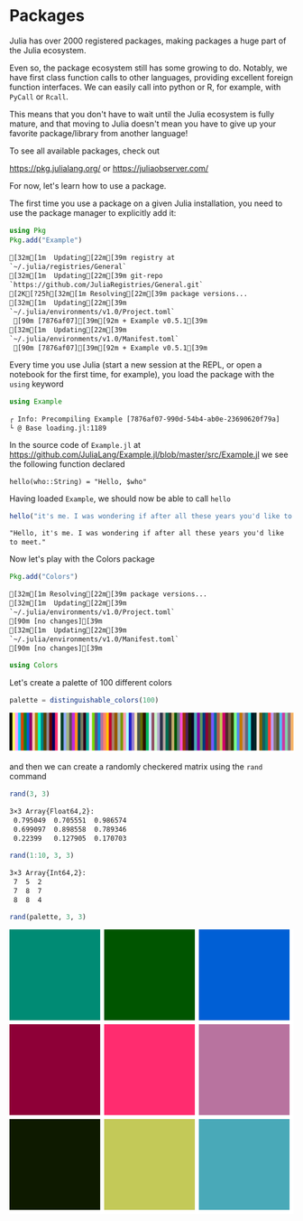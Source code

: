 
# Packages

Julia has over 2000 registered packages, making packages a huge part of the Julia ecosystem.

Even so, the package ecosystem still has some growing to do. Notably, we have first class function calls  to other languages, providing excellent foreign function interfaces. We can easily call into python or R, for example, with `PyCall` or `Rcall`.

This means that you don't have to wait until the Julia ecosystem is fully mature, and that moving to Julia doesn't mean you have to give up your favorite package/library from another language! 

To see all available packages, check out

https://pkg.julialang.org/
or
https://juliaobserver.com/

For now, let's learn how to use a package.

The first time you use a package on a given Julia installation, you need to use the package manager to explicitly add it:


<div class="input_area">
	
```julia
using Pkg
Pkg.add("Example")
```

</div>

    [32m[1m  Updating[22m[39m registry at `~/.julia/registries/General`
    [32m[1m  Updating[22m[39m git-repo `https://github.com/JuliaRegistries/General.git`
    [2K[?25h[32m[1m Resolving[22m[39m package versions...
    [32m[1m  Updating[22m[39m `~/.julia/environments/v1.0/Project.toml`
     [90m [7876af07][39m[92m + Example v0.5.1[39m
    [32m[1m  Updating[22m[39m `~/.julia/environments/v1.0/Manifest.toml`
     [90m [7876af07][39m[92m + Example v0.5.1[39m


Every time you use Julia (start a new session at the REPL, or open a notebook for the first time, for example), you load the package with the `using` keyword


<div class="input_area">
	
```julia
using Example
```

</div>

    ┌ Info: Precompiling Example [7876af07-990d-54b4-ab0e-23690620f79a]
    └ @ Base loading.jl:1189


In the source code of `Example.jl` at
https://github.com/JuliaLang/Example.jl/blob/master/src/Example.jl
we see the following function declared

```
hello(who::String) = "Hello, $who"
```

Having loaded `Example`, we should now be able to call `hello`


<div class="input_area">
	
```julia
hello("it's me. I was wondering if after all these years you'd like to meet.")
```

</div>




    "Hello, it's me. I was wondering if after all these years you'd like to meet."



Now let's play with the Colors package


<div class="input_area">
	
```julia
Pkg.add("Colors")
```

</div>

    [32m[1m Resolving[22m[39m package versions...
    [32m[1m  Updating[22m[39m `~/.julia/environments/v1.0/Project.toml`
    [90m [no changes][39m
    [32m[1m  Updating[22m[39m `~/.julia/environments/v1.0/Manifest.toml`
    [90m [no changes][39m



<div class="input_area">
	
```julia
using Colors
```

</div>

Let's create a palette of 100 different colors


<div class="input_area">
	
```julia
palette = distinguishable_colors(100)
```

</div>




![svg](03.Using_packages_files/03.Using_packages_11_0.svg)



and then we can create a randomly checkered matrix using the `rand` command


<div class="input_area">
	
```julia
rand(3, 3)
```

</div>




    3×3 Array{Float64,2}:
     0.795049  0.705551  0.986574
     0.699097  0.898558  0.789346
     0.22399   0.127905  0.170703




<div class="input_area">
	
```julia
rand(1:10, 3, 3)
```

</div>




    3×3 Array{Int64,2}:
     7  5  2
     7  8  7
     8  8  4




<div class="input_area">
	
```julia
rand(palette, 3, 3)
```

</div>




![svg](03.Using_packages_files/03.Using_packages_15_0.svg)


